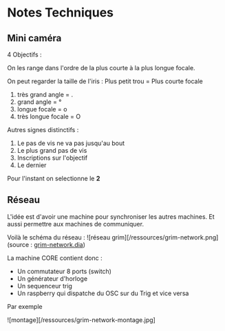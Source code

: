 Notes Techniques
================

Mini caméra
-----------

4 Objectifs :

On les range dans l'ordre de la plus courte à la plus longue focale.

On peut regarder la taille de l'iris : Plus petit trou = Plus courte focale

1.  très grand angle = .
2.  grand angle = °
3.  longue focale = o
4.  très longue focale = O

Autres signes distinctifs :

1.  Le pas de vis ne va pas jusqu'au bout
2.  Le plus grand pas de vis
3.  Inscriptions sur l'objectif
4.  Le dernier

Pour l'instant on selectionne le **2**


Réseau
------

L'idée est d'avoir une machine pour synchroniser les autres machines. Et aussi permettre aux machines de communiquer.

Voilà le schéma du réseau :
![réseau grim][/ressources/grim-network.png]
(source : [grim-network.dia](/ressources/grim-network.dia))

La machine CORE contient donc :

- Un commutateur 8 ports (switch)
- Un générateur d'horloge 
- Un sequenceur trig
- Un raspberry qui dispatche du OSC sur du Trig et vice versa

Par exemple

![montage][/ressources/grim-network-montage.jpg]
